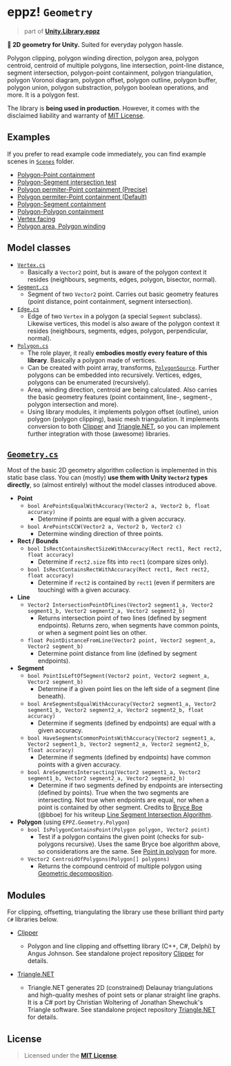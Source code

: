 # eppz! `Geometry`
> part of [**Unity.Library.eppz**](https://github.com/eppz/Unity.Library.eppz)

**📐 2D geometry for Unity.** Suited for everyday polygon hassle.

Polygon clipping, polygon winding direction, polygon area, polygon centroid, centroid of multiple polygons, line intersection, point-line distance, segment intersection, polygon-point containment, polygon triangulation, polygon Voronoi diagram, polygon offset, polygon outline, polygon buffer, polygon union, polygon substraction, polygon boolean operations, and more. It is a polygon fest.

The library is **being used in production**. However, it comes with the disclaimed liability and warranty of [MIT License](https://en.wikipedia.org/wiki/MIT_License).

## Examples

If you prefer to read example code immediately, you can find example scenes in [`Scenes`](Scenes) folder.

+ [Polygon-Point containment](Scenes/README.md/#0-polygon-point-containment)
+ [Polygon-Segment intersection test](Scenes/README.md/#1-polygon-segment-intersection)
+ [Polygon permiter-Point containment (Precise)](Scenes/README.md/#2-polygon-permiter-point-containment-precise)
+ [Polygon permiter-Point containment (Default)](Scenes/README.md/#3-polygon-permiter-point-containment-default)
+ [Polygon-Segment containment](Scenes/README.md/#4-polygon-segment-containment)
+ [Polygon-Polygon containment](Scenes/README.md/#5-polygon-polygon-containment)
+ [Vertex facing](Scenes/README.md/#6-vertex-facing)
+ [Polygon area, Polygon winding](Scenes/README.md/#7-polygon-area-polygon-winding)

## Model classes

* [`Vertex.cs`](Model/Vertex.cs)
	+ Basically a `Vector2` point, but is aware of the polygon context it resides (neighbours, segments, edges, polygon, bisector, normal).
* [`Segment.cs`](Model/Segment.cs)
	+ Segment of two `Vector2` point. Carries out basic geometry features (point distance, point containment, segment intersection).
* [`Edge.cs`](Model/Edge.cs)
	+ Edge of two `Vertex` in a polygon (a special `Segment` subclass). Likewise vertices, this model is also aware of the polygon context it resides (neighbours, segments, edges, polygon, perpendicular, normal).
* [`Polygon.cs`](Model/Edge.cs)
	+ The role player, it really **embodies mostly every feature of this library**. Basically a polygon made of vertices.
	+ Can be created with point array, transforms, [`PolygonSource`](Components/PolygonSource.cs). Further polygons can be embedded into recursively. Vertices, edges, polygons can be enumerated (recursively).
	+ Area, winding direction, centroid are being calculated. Also carries the basic geometry features (point containment, line-, segment-, polygon intersection and more).
	+ Using library modules, it implements polygon offset (outline), union polygon (polygon clipping), basic mesh triangulation. It implements conversion to both [Clipper](https://github.com/eppz/Clipper) and [Triangle.NET](https://github.com/eppz/Triangle.NET), so you can implement further integration with those (awesome) libraries.

## [`Geometry.cs`](Geometry.cs)

Most of the basic 2D geometry algorithm collection is implemented in this static base class. You can (mostly) **use them with Unity `Vector2` types directly**, so (almost entirely) without the model classes introduced above.

* **Point**
	+ `bool ArePointsEqualWithAccuracy(Vector2 a, Vector2 b, float accuracy)`
		+ Determine if points are equal with a given accuracy.
	+ `bool ArePointsCCW(Vector2 a, Vector2 b, Vector2 c)`
		+ Determine winding direction of three points.		
* **Rect / Bounds**
	+ `bool IsRectContainsRectSizeWithAccuracy(Rect rect1, Rect rect2, float accuracy)`
		+ Determine if `rect2.size` fits into `rect1` (compare sizes only).
	+ `bool IsRectContainsRectWithAccuracy(Rect rect1, Rect rect2, float accuracy)`
		+ Determine if `rect2` is contained by `rect1` (even if permiters are touching) with a given accuracy.
* **Line**
	+ `Vector2 IntersectionPointOfLines(Vector2 segment1_a, Vector2 segment1_b, Vector2 segment2_a, Vector2 segment2_b)`
		+ Returns intersection point of two lines (defined by segment endpoints). Returns zero, when segments have common points, or when a segment point lies on other.
	+ `float PointDistanceFromLine(Vector2 point, Vector2 segment_a, Vector2 segment_b)`
		+ Determine point distance from line (defined by segment endpoints).
* **Segment**
	+ `bool PointIsLeftOfSegment(Vector2 point, Vector2 segment_a, Vector2 segment_b)`
		+ Determine if a given point lies on the left side of a segment (line beneath).
	+ `bool AreSegmentsEqualWithAccuracy(Vector2 segment1_a, Vector2 segment1_b, Vector2 segment2_a, Vector2 segment2_b, float accuracy)`
		+ Determine if segments (defined by endpoints) are equal with a given accuracy.
	+ `bool HaveSegmentsCommonPointsWithAccuracy(Vector2 segment1_a, Vector2 segment1_b, Vector2 segment2_a, Vector2 segment2_b, float accuracy)`
		+ Determine if segments (defined by endpoints) have common points with a given accuracy.
	+ `bool AreSegmentsIntersecting(Vector2 segment1_a, Vector2 segment1_b, Vector2 segment2_a, Vector2 segment2_b)`
		+ Determine if two segments defined by endpoints are intersecting (defined by points). True when the two segments are intersecting. Not true when endpoints are equal, nor when a point is contained by other segment. Credits to [Bryce Boe](https://github.com/bboe) (@bboe) for his writeup [Line Segment Intersection Algorithm](http://bryceboe.com/2006/10/23/line-segment-intersection-algorithm).
* **Polygon** (using `EPPZ.Geometry.Polygon`)
	+ `bool IsPolygonContainsPoint(Polygon polygon, Vector2 point)`
		+ Test if a polygon contains the given point (checks for sub-polygons recursive). Uses the same Bryce boe algorithm above, so considerations are the same. See [Point in polygon](https://en.wikipedia.org/wiki/Point_in_polygon#Ray_casting_algorithm) for more.
	+ `Vector2 CentroidOfPolygons(Polygon[] polygons)`
		+ Returns the compound centroid of multiple polygon using [Geometric decomposition](https://en.wikipedia.org/wiki/Centroid#By_geometric_decomposition).

## Modules

For clipping, offsetting, triangulating the library use these brilliant third party `C#` libraries below.

* [Clipper](https://github.com/eppz/Clipper)

	+ Polygon and line clipping and offsetting library (C++, C#, Delphi) by Angus Johnson. See standalone project repository [Clipper](https://github.com/eppz/Clipper) for details.

* [Triangle.NET](https://github.com/eppz/Triangle.NET)

	+ Triangle.NET generates 2D (constrained) Delaunay triangulations and high-quality meshes of point sets or planar straight line graphs. It is a C# port by Christian Woltering of Jonathan Shewchuk's Triangle software. See standalone project repository [Triangle.NET](https://github.com/eppz/Triangle.NET) for details.

## License

> Licensed under the [**MIT License**](https://en.wikipedia.org/wiki/MIT_License).
